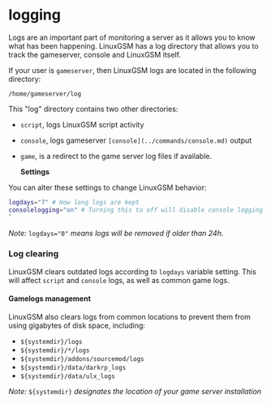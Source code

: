 # logging

Logs are an important part of monitoring a server as it allows you to know what has been happening. LinuxGSM has a log directory that allows you to track the gameserver, console and LinuxGSM itself.

If your user is `gameserver`, then LinuxGSM logs are located in the following directory:

`/home/gameserver/log`

This "log" directory contains two other directories:

* `script`, logs LinuxGSM script activity
* `console`, logs gameserver `[console](../commands/console.md)` output
* `game`, is a redirect to the game server log files if available.

  **Settings**

You can alter these settings to change LinuxGSM behavior:

```bash
logdays="7" # How long logs are kept
consolelogging="on" # Turning this to off will disable console logging
`
```

_Note:_ `logdays="0"` _means logs will be removed if older than 24h._

### Log clearing

LinuxGSM clears outdated logs according to `logdays` variable setting. This will affect `script` and `console` logs, as well as common game logs.

#### Gamelogs management

LinuxGSM also clears logs from common locations to prevent them from using gigabytes of disk space, including:

* `${systemdir}/logs`
* `${systemdir}/*/logs`
* `${systemdir}/addons/sourcemod/logs`
* `${systemdir}/data/darkrp_logs`
* `${systemdir}/data/ulx_logs`

_Note:_ `${systemdir}` _designates the location of your game server installation_

